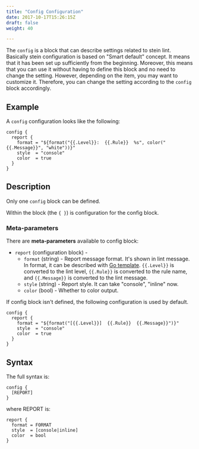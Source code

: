 ```yaml
---
title: "Config Configuration"
date: 2017-10-17T15:26:15Z
draft: false
weight: 40

---
```


The `config` is a block that can describe settings related to stein lint. Basically stein configuration is based on "Smart default" concept. It means that it has been set up sufficiently from the beginning. Moreover, this means that you can use it without having to define this block and no need to change the setting. However, depending on the item, you may want to customize it. Therefore, you can change the setting according to the `config` block accordingly.

## Example

A `config` configuration looks like the following:

```hcl
config {
  report {
    format = "${format("{{.Level}}:  {{.Rule}}  %s", color("{{.Message}}", "white"))}"
    style  = "console"
    color  = true
  }
}
```

## Description

Only one `config` block can be defined.

Within the block (the `{ }`) is configuration for the config block.

### Meta-parameters

There are **meta-parameters** available to config block:

- `report` (configuration block) -
    - `format` (string) - Report message format. It's shown in lint message. In format, it can be described with [Go template](https://golang.org/pkg/text/template/). `{{.Level}}` is converted to the lint level, `{{.Rule}}` is converted to the rule name, and `{{.Message}}` is converted to the lint message.
    - `style` (string) - Report style. It can take "console", "inline" now.
    - `color` (bool) - Whether to color output.

If config block isn't defined, the following configuration is used by default.

```hcl
config {
  report {
    format = "${format("[{{.Level}}]  {{.Rule}}  {{.Message}}")}"
    style  = "console"
    color  = true
  }
}
```

## Syntax

The full syntax is:

```hcl
config {
  [REPORT]
}
```

where REPORT is:

```hcl
report {
  format = FORMAT
  style  = [console|inline]
  color  = bool
}
```
